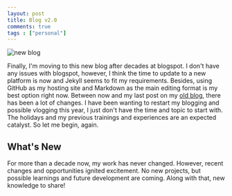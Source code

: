 ```yaml
---
layout: post
title: Blog v2.0
comments: true
tags : ["personal"]
---
```

![new blog](https://i.imgur.com/7mAMqgG.jpg)

Finally, I'm moving to this new blog after decades at blogspot. I don't have any issues with blogspot, however, I think the time to update to a new platform is now and Jekyll seems to fit my requirements. Besides, using GitHub as my hosting site and Markdown as the main editing format is my best option right now. Between now and my last post on my [old blog](https://trashvin.blogspot.com), there has been a lot of changes. I have been wanting to restart my blogging and possible vlogging this year, I just don't have the time and topic to start with. The holidays and my previous trainings and experiences are an expected catalyst. So let me begin, again.

## What's New

For more than a decade now, my work has never changed. However, recent changes and opportunities ignited excitement. No new projects, but possible learnings and future development are coming. Along with that, new knowledge to share!
<!--more-->